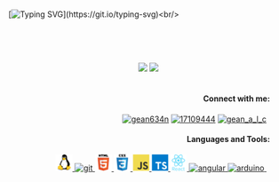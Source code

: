 <br/><br/><br/>

[![Typing SVG](https://readme-typing-svg.herokuapp.com?font=hack&size=40&center=true&vCenter=true&width=1000&lines=Hi+👋,+I'm+Gean+Gonçalves;A+fullstack+developer+from+Brazil.)](https://git.io/typing-svg)<br/>

<br/><br/><br>

<div align="center">
  <img height="150em" src="https://github-readme-stats.vercel.app/api?username=gean634n&show_icons=true&locale=en&theme=nord" />
  <img height="150em" src="https://github-readme-stats.vercel.app/api/top-langs?username=gean634n&show_icons=true&locale=en&layout=compact&theme=nord" />
</div>

<br/>

<h4 align="right">Connect with me:&nbsp;&nbsp;&nbsp;&nbsp;&nbsp;&nbsp;&nbsp;&nbsp;&nbsp;&nbsp;</h4>
<p align="right">
  <a href="https://linkedin.com/in/gean634n" target="blank"><img align="center" src="https://raw.githubusercontent.com/rahuldkjain/github-profile-readme-generator/master/src/images/icons/Social/linked-in-alt.svg" alt="gean634n" height="25" width="30" /></a>
<a href="https://stackoverflow.com/users/17109444" target="blank"><img align="center" src="https://raw.githubusercontent.com/rahuldkjain/github-profile-readme-generator/master/src/images/icons/Social/stack-overflow.svg" alt="17109444" height="25" width="30" /></a>
<a href="https://www.hackerrank.com/gean_a_l_c" target="blank"><img align="center" src="https://raw.githubusercontent.com/rahuldkjain/github-profile-readme-generator/master/src/images/icons/Social/hackerrank.svg" alt="gean_a_l_c" height="25" width="30" /></a>&nbsp;&nbsp;&nbsp;&nbsp;&nbsp;&nbsp;&nbsp;&nbsp;&nbsp;&nbsp;
</p>

<h4 align="right">Languages and Tools:&nbsp;&nbsp;&nbsp;&nbsp;&nbsp;&nbsp;&nbsp;&nbsp;&nbsp;&nbsp;</h4>
<p align="right">
   <a href="https://www.linux.org/" target="_blank"> <img src="https://raw.githubusercontent.com/devicons/devicon/master/icons/linux/linux-original.svg" alt="linux" height="30" width="30" /> </a> <a href="https://git-scm.com/" target="_blank"> <img src="https://www.vectorlogo.zone/logos/git-scm/git-scm-icon.svg" alt="git" height="30" width="30" /> </a> <a href="https://www.w3.org/html/" target="_blank"> <img src="https://raw.githubusercontent.com/devicons/devicon/master/icons/html5/html5-original-wordmark.svg" alt="html5" height="30" width="30" /> </a>  <a href="https://www.w3schools.com/css/" target="_blank"> <img src="https://raw.githubusercontent.com/devicons/devicon/master/icons/css3/css3-original-wordmark.svg" alt="css3"  height="30" width="30" /> </a> <a href="https://developer.mozilla.org/en-US/docs/Web/JavaScript" target="_blank"> <img src="https://raw.githubusercontent.com/devicons/devicon/master/icons/javascript/javascript-original.svg" alt="javascript" width="30" height="30"/> </a> <a href="https://www.typescriptlang.org/" target="_blank"> <img src="https://raw.githubusercontent.com/devicons/devicon/master/icons/typescript/typescript-original.svg" alt="typescript" height="30" width="30" /> </a> <a href="https://reactjs.org/" target="_blank"> <img src="https://raw.githubusercontent.com/devicons/devicon/master/icons/react/react-original-wordmark.svg" alt="react" height="30" width="30"/> </a>
<a href="https://angular.io/" target="_blank"> <img src="https://cdn.worldvectorlogo.com/logos/angular-icon-1.svg" alt="angular" height="30" width="30" /> <a href="https://www.arduino.cc/" target="_blank"> <img src="https://cdn.worldvectorlogo.com/logos/arduino-1.svg" alt="arduino" height="30" width="30" /> </a>&nbsp;&nbsp;&nbsp;&nbsp;&nbsp;&nbsp;&nbsp;&nbsp;&nbsp;&nbsp;
</p>
